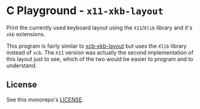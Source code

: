 # C Playground - `x11-xkb-layout`

Print the currently used keyboard layout using the `X11`/`Xlib` library and
it's `xkb` extensions.

This program is fairly similar to [xcb-xkb-layout](../xcb-xkb-layout/) but uses
the `Xlib` library instead of `xcb`. The `X11` version was actually the second
implementation of this layout just to see, which of the two would be easier to
program and to understand.

## License

See this monorepo's [LICENSE](../LICENSE).

